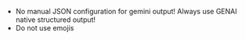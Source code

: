 - No manual JSON configuration for gemini output! Always use GENAI native structured output!
- Do not use emojis